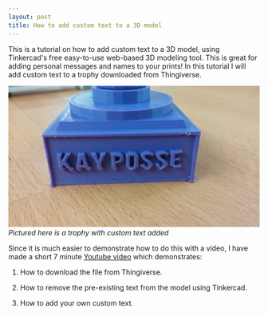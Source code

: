 ```yaml
---
layout: post
title: How to add custom text to a 3D model
---
```


This is a tutorial on how to add custom text to a 3D model, using Tinkercad's free easy-to-use web-based 3D modeling tool.  This is great for adding personal messages and names to your prints!  In this tutorial I will add custom text to a trophy downloaded from Thingiverse.

![Image of Trophy with Printed Text](./public/trophy.jpg)
*Pictured here is a trophy with custom text added*

Since it is much easier to demonstrate how to do this with a video, I have made a short
7 minute [Youtube video]() which demonstrates:

1.  How to download the file from Thingiverse.

2.  How to remove the pre-existing text from the model using Tinkercad.

3.  How to add your own custom text.

